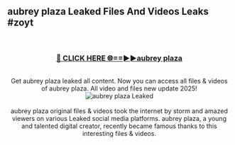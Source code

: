 ## aubrey plaza Leaked Files And Videos Leaks #zoyt
<br>
<div align="center">
<h3><a href="https://watchclip.my.id/aubrey plaza" rel="nofollow">🔴 CLICK HERE 🌐==►►aubrey plaza</a></h3>
<br>
Get aubrey plaza leaked all content. Now you can access all files & videos of aubrey plaza. All video and files new update 2025!
<br>
<a href="https://watchclip.my.id/aubrey plaza" rel="nofollow" data-target="animated-image.originalLink"><img src="https://i.ibb.co.com/WyWwxjT/player-gif2.gif" alt="aubrey plaza Leaked" style="max-width: 100%; display: inline-block;" data-target="animated-image.originalImage"></a>
<br><br>
aubrey plaza original files & videos took the internet by storm and amazed viewers on various Leaked social media platforms. aubrey plaza, a young and talented digital creator, recently became famous thanks to this interesting files & videos.
</div>
<br>